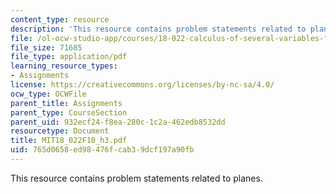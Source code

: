```yaml
---
content_type: resource
description: 'This resource contains problem statements related to planes. '
file: /ol-ocw-studio-app/courses/18-022-calculus-of-several-variables-fall-2010/765d0658ed98476fcab39dcf197a90fb_MIT18_022F10_h3.pdf
file_size: 71685
file_type: application/pdf
learning_resource_types:
- Assignments
license: https://creativecommons.org/licenses/by-nc-sa/4.0/
ocw_type: OCWFile
parent_title: Assignments
parent_type: CourseSection
parent_uid: 932ecf24-f8ea-280c-1c2a-462edb8532dd
resourcetype: Document
title: MIT18_022F10_h3.pdf
uid: 765d0658-ed98-476f-cab3-9dcf197a90fb
---
```

This resource contains problem statements related to planes. 